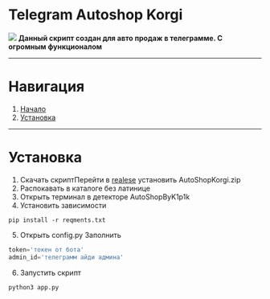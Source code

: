 # **Telegram Autoshop Korgi**
![](https://i.imgur.com/Lzch3s4.jpeg)
**Данный скрипт создан для авто продаж в телеграмме. С огромным функционалом**
___
# **Навигация**
1. [Начало](#title1)
2. [Установка](#title2)
---
# **Установка**
1. Скачать скриптПерейти в [realese](https://github.com/k1p1k-code/TgAutoShopKORGI/releases) установить AutoShopKorgi.zip 
2. Распокавать в каталоге без латинице 
3. Открыть терминал в детекторе AutoShopByK1p1k
4. Установить зависимости 
``` shell
pip install -r reqments.txt
```
5. Открыть config.py 
Заполнить
``` python 
token='токен от бота'
admin_id='телеграмм айди админа'
```
6. Запустить скрипт 
``` shell 
python3 app.py
```
